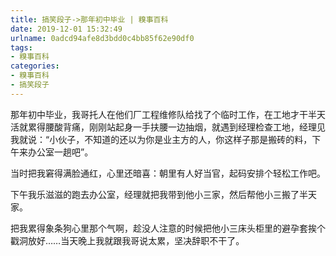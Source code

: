 ```yaml
---
title: 搞笑段子->那年初中毕业 | 糗事百科
date: 2019-12-01 15:32:49
urlname: 0adcd94afe8d3bdd0c4bb85f62e90df0
tags: 
- 糗事百科
categories:
- 糗事百科
- 搞笑段子
---
```

那年初中毕业，我哥托人在他们厂工程维修队给找了个临时工作，在工地才干半天活就累得腰酸背痛，刚刚站起身一手扶腰一边抽烟，就遇到经理检查工地，经理见我就说：“小伙子，不知道的还以为你是业主方的人，你这样子那是搬砖的料，下午来办公室一趟吧”。

当时把我窘得满脸通红，心里还暗喜：朝里有人好当官，起码安排个轻松工作吧。

下午我乐滋滋的跑去办公室，经理就把我带到他小三家，然后帮他小三搬了半天家。

把我累得象条狗心里那个气啊，趁没人注意的时候把他小三床头柜里的避孕套挨个戳洞放好……当天晚上我就跟我哥说太累，坚决辞职不干了。


